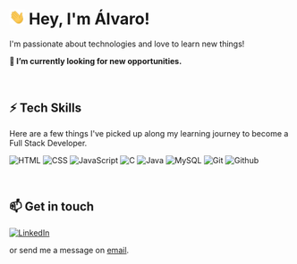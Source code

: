 
<p>
  <h1> <img src="https://raw.githubusercontent.com/ABSphreak/ABSphreak/master/gifs/Hi.gif" width="28px"> Hey, I'm Álvaro! </h1>   
  <p> I'm passionate about technologies and love to learn new things! 
  
  <b> 🔭 I’m currently looking for new opportunities. </b> 
</p>
</p>
<br>
<p>
  <h2> ⚡ Tech Skills </h2>
  <p> Here are a few things I've picked up along my learning journey to become a Full Stack Developer. </p>

  ![HTML](https://img.shields.io/badge/HTML5-E34F26?style=for-the-badge&logo=html5&logoColor=white) 
  ![CSS](https://img.shields.io/badge/CSS-239120?&style=for-the-badge&logo=css3&logoColor=white) 
  ![JavaScript](https://img.shields.io/badge/JavaScript-F7DF1E?style=for-the-badge&logo=javascript&logoColor=black) 
  ![C](https://img.shields.io/badge/C_Sharp-blue?style=for-the-badge&logo=c&logoColor=white)
  ![Java](https://img.shields.io/badge/Java-ED8B00?style=for-the-badge&logo=java&logoColor=white) 
  ![MySQL](https://img.shields.io/badge/MySQL-blue?style=for-the-badge&logo=mysql&logoColor=white) 
  ![Git](https://img.shields.io/badge/git%20-%23F05033.svg?&style=for-the-badge&logo=git&logoColor=white) 
  ![Github](https://img.shields.io/badge/github%20-%23121011.svg?&style=for-the-badge&logo=github&logoColor=white) 
</p>
<br>
<p>
  <h2> 📫 Get in touch </h2>

  [![LinkedIn](https://img.shields.io/badge/LinkedIn-0077B5?style=for-the-badge&logo=linkedin&logoColor=white)](https://www.linkedin.com/in/devalvaro/) 
  
  or send me a message on [email](mailto:alvaroaugusto.carmo@gmail.com). 
</p>
